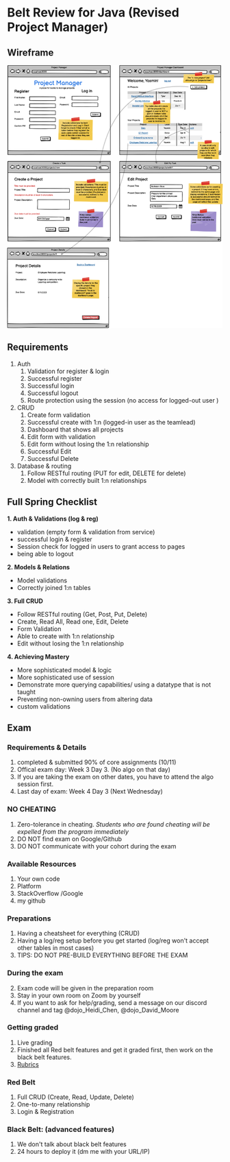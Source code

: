 # Belt Review for Java (Revised Project Manager)

## Wireframe
![Demo](projectManager.png)

## Requirements
1. Auth
    1. Validation for register & login
    1. Successful register
    1. Successful login
    1. Successful logout
    1. Route protection using the session (no access for logged-out user )
1. CRUD
    1. Create form validation
    1. Successful create with 1:n (logged-in user as the teamlead)
    1. Dashboard that shows all projects
    1. Edit form with validation
    1. Edit form without losing the 1:n relationship
    1. Successful Edit
    1. Successful Delete
1. Database & routing
    1. Follow RESTful routing (PUT for edit, DELETE for delete)
    1. Model with correctly built 1:n relationships


## Full Spring Checklist
**1. Auth & Validations (log & reg)**
- validation (empty form & validation from service)
- successful login & register
- Session check for logged in users to grant access to pages
- being able to logout

**2. Models & Relations**
- Model validations
- Correctly joined 1:n tables

**3. Full CRUD**
- Follow RESTful routing  (Get, Post, Put, Delete)
- Create, Read All, Read one, Edit, Delete
- Form Validation
- Able to create with 1:n relationship
- Edit without losing the 1:n relationship

**4. Achieving Mastery**
- More sophisticated model & logic
- More sophisticated use of session
- Demonstrate more querying capabilities/ using a datatype that is not taught
- Preventing non-owning users from altering data
- custom validations

## Exam

### Requirements & Details
1. completed & submitted 90% of core assignments (10/11)
2. Offical exam day: Week 3 Day 3. (No algo on that day)
3. If you are taking the exam on other dates, you have to attend the algo session first. 
3. Last day of exam: Week 4 Day 3 (Next Wednesday)

### NO CHEATING 
1. Zero-tolerance in cheating. *Students who are found cheating will be expelled from the program immediately*
2. DO NOT find exam on Google/Github 
3. DO NOT communicate with your cohort during the exam

### Available Resources
1. Your own code
2. Platform
3. StackOverflow /Google
4. my github

### Preparations
1. Having a cheatsheet for everything (CRUD)
2. Having a log/reg setup before you get started (log/reg won't accept other tables in most cases)
3. TIPS: DO NOT PRE-BUILD EVERYTHING BEFORE THE EXAM

### During the exam
2. Exam code will be given in the preparation room
2. Stay in your own room on Zoom by yourself
3. If you want to ask for help/grading, send a message on our discord channel and tag @dojo_Heidi_Chen, @dojo_David_Moore

### Getting graded
1. Live grading
2. Finished all Red belt features and get it graded first, then work on the black belt features. 
3. <a href="https://login.codingdojo.com/m/315/9537/81392"> Rubrics </a>

### Red Belt
1. Full CRUD (Create, Read, Update, Delete)
2. One-to-many relationship
3. Login & Registration


### Black Belt: (advanced features) 
1. We don't talk about black belt features 
2. 24 hours to deploy it (dm me with your URL/IP)


